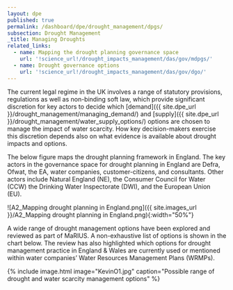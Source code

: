 ```yaml
---
layout: dpe
published: true
permalink: /dashboard/dpe/drought_management/dpgs/
subsection: Drought Management
_title: Managing Droughts
related_links:
  - name: Mapping the drought planning governance space
    url: '!science_url!/drought_impacts_management/das/gov/mdpgs/'
  - name: Drought governance options
    url: '!science_url!/drought_impacts_management/das/gov/dgo/'
---
```

The current legal regime in the UK involves a range of statutory provisions, regulations as well as non-binding soft law, which provide significant discretion for key actors to decide which [demand]({{ site.dpe_url }}/drought_management/managing_demand/) and [supply]({{ site.dpe_url }}/drought_management/water_supply_options/) options are chosen to manage the impact of water scarcity. How key decision-makers exercise this discretion depends also on what evidence is available about drought impacts and options.

The below figure maps the drought planning framework in England. The key actors in the governance space for drought planning in England are Defra, Ofwat, the EA, water companies, customer-citizens, and consultants. Other actors include Natural England (NE), the Consumer Council for Water (CCW) the Drinking Water Inspectorate (DWI), and the European Union (EU). 

![A2_Mapping drought planning in England.png]({{ site.images_url }}/A2_Mapping drought planning in England.png){:width="50%"}

A wide range of drought management options have been explored and reviewed as part of MaRIUS. A non-exhaustive list of options is shown in the chart below. The review has also highlighted which options for drought management practice in England & Wales are currently used or mentioned within water companies’ Water Resources Management Plans (WRMPs).

{% include
image.html 
image="KevinO1.jpg"
caption="Possible range of drought and water scarcity management options" 
%}

<script>
(function()
{
console.log('4');
var firstImage = $('img[alt="Possible range of drought and water scarcity management options"]');
console.log(firstImage.attr('src'));
firstImage.hover(function()
{
$(this).attr('src','/mariusdroughtproject.org/assets/images/KevinO1a.jpg');
}, function()
{
$(this).attr('src','/mariusdroughtproject.org/assets/images/KevinO1.jpg');
});
})();
</script>
